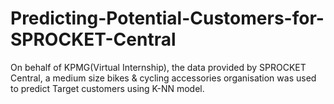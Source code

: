 # Predicting-Potential-Customers-for-SPROCKET-Central
On behalf of KPMG(Virtual Internship), the data provided by SPROCKET Central, a medium size bikes &amp; cycling accessories organisation was used to predict Target customers using K-NN model.
